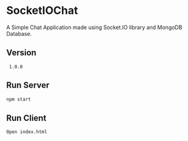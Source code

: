 # SocketIOChat

A Simple Chat Application made using Socket.IO library and MongoDB Database.

## Version
     1.0.0

## Run Server

```bash
npm start
```

## Run Client

    Open index.html